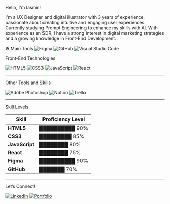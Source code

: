 Hello, I'm Iasmin!

I'm a UX Designer and digital illustrator with 3 years of experience, passionate about creating intuitive and engaging user experiences. Currently studying Prompt Engineering to enhance my skills with AI. With experience as an SDR, I have a strong interest in digital marketing strategies and a growing knowledge in Front-End Development.

⚙ Main Tools
 ![Figma](https://img.shields.io/badge/Figma-%23F24E1E.svg?style=for-the-badge&logo=figma&logoColor=white)
 ![GitHub](https://img.shields.io/badge/GitHub-%23121011.svg?style=for-the-badge&logo=github&logoColor=white) 
 ![Visual Studio Code](https://img.shields.io/badge/VS%20Code-%23007ACC.svg?style=for-the-badge&logo=visual-studio-code&logoColor=white) 

  Front-End Technologies

 ![HTML5](https://img.shields.io/badge/HTML5-%23E34F26.svg?style=for-the-badge&logo=html5&logoColor=white)
 ![CSS3](https://img.shields.io/badge/CSS3-%231572B6.svg?style=for-the-badge&logo=css3&logoColor=white)
 ![JavaScript](https://img.shields.io/badge/JavaScript-%23F7DF1E.svg?style=for-the-badge&logo=javascript&logoColor=black)
 ![React](https://img.shields.io/badge/React-%2361DAFB.svg?style=for-the-badge&logo=react&logoColor=black)

---

Other Tools and Skills

 ![Adobe Photoshop](https://img.shields.io/badge/Adobe%20Photoshop-%2331A8FF.svg?style=for-the-badge&logo=adobe-photoshop&logoColor=white) 
 ![Notion](https://img.shields.io/badge/Notion-%23000000.svg?style=for-the-badge&logo=notion&logoColor=white) 
 ![Trello](https://img.shields.io/badge/Trello-%23026AA7.svg?style=for-the-badge&logo=trello&logoColor=white) 

---

 Skill Levels

| Skill       | Proficiency Level        |
|-------------|---------------------------|
| **HTML5**   | ██████████ 90%            |
| **CSS3**    | █████████ 85%             |
| **JavaScript** | ████████ 80%           |
| **React**   | ████████ 75%              |
| **Figma**   | ██████████ 90%            |
| **GitHub**  | ███████ 70%               

---
Let’s Connect!

[![LinkedIn](https://img.shields.io/badge/LinkedIn-%230077B5.svg?style=for-the-badge&logo=linkedin&logoColor=white)](https://www.linkedin.com/in/your-linkedin) 
[![Portfolio](https://img.shields.io/badge/Portfolio-%23000000.svg?style=for-the-badge&logoColor=white)](https://yourportfolio.com)
